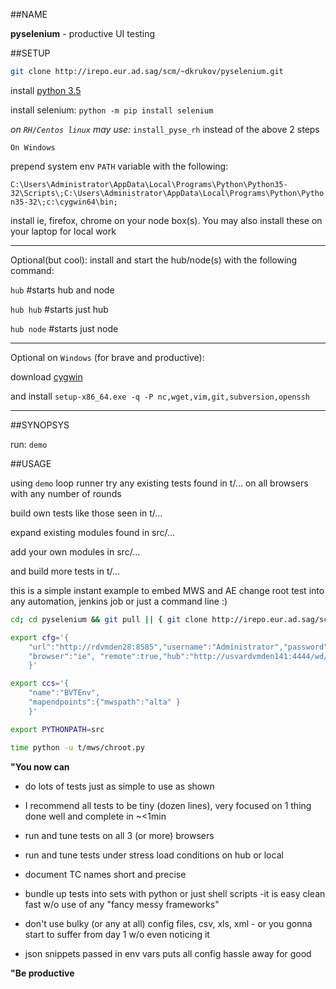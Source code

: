 ##NAME

**pyselenium** - productive UI testing

##SETUP

```sh 
git clone http://irepo.eur.ad.sag/scm/~dkrukov/pyselenium.git
```
install [python 3.5](https://www.python.org/downloads)

install selenium:	`python -m pip install selenium`

_on `RH/Centos linux` may use:_ `install_pyse_rh` instead of the above 2 steps

`On Windows`

prepend system env `PATH` variable with the following:

`C:\Users\Administrator\AppData\Local\Programs\Python\Python35-32\Scripts\;C:\Users\Administrator\AppData\Local\Programs\Python\Python35-32\;c:\cygwin64\bin;`


install ie, firefox, chrome on your node box(s). You may also install these on your laptop for local work

---

Optional(but cool): install and start the hub/node(s) with the following command:

`hub`		#starts hub and node

`hub hub`	#starts just hub

`hub node`	#starts just node

---

Optional on `Windows` (for brave and productive):

download [cygwin](http://cygwin.com/setup-x86_64.exe)

and install `setup-x86_64.exe -q -P nc,wget,vim,git,subversion,openssh` 

---

##SYNOPSYS

run: `demo`

##USAGE

using `demo` loop runner try any existing tests found in t/... on all browsers with any number of rounds

build own tests like those seen in t/...

expand existing modules found in src/...

add your own modules in src/...

and build more tests in t/...


this is a simple instant example to embed MWS and AE change root test into any automation, jenkins job or just a command line :)

```bash
cd; cd pyselenium && git pull || { git clone http://irepo.eur.ad.sag/scm/~dkrukov/pyselenium.git && cd pyselenium; } 

export cfg='{  
	"url":"http://rdvmden28:8585","username":"Administrator","password":"manage",
	"browser":"ie", "remote":true,"hub":"http://usvardvmden141:4444/wd/hub","wait":10
    }'

export ccs='{
	"name":"BVTEnv",
	"mapendpoints":{"mwspath":"alta" }
    }'

export PYTHONPATH=src

time python -u t/mws/chroot.py

```

**"You now can**

- do lots of tests just as simple to use as shown

- I recommend all tests to be tiny (dozen lines), very focused on 1 thing done well and complete in ~<1min

- run and tune tests on all 3 (or more) browsers

- run and tune tests under stress load conditions on hub or local

- document TC names short and precise

- bundle up tests into sets with python or just shell scripts -it is easy clean fast w/o use of any "fancy messy frameworks"

- don't use bulky (or any at all) config files, csv, xls, xml - or you gonna start to suffer from day 1 w/o even noticing it

- json snippets passed in env vars puts all config hassle away for good

**"Be productive**


